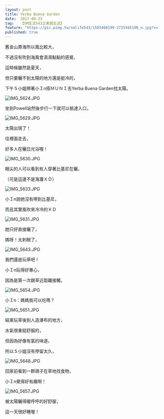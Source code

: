```yaml
---
layout: post
title: Yerba Buena Garden
date:  2017-08-23
tag:   【SM生活543之美國生活】
feature: "https://pic.pimg.tw/smlife543/1503460199-2725565100_n.jpg?v=1503460202"
published: true 
---
```

<p>舊金山靠海所以風比較大，</p>

<p>不過沒有吹到海風會濕濕黏黏的感覺，</p>

<p>這時候雖然是夏天，</p>

<p>但只要曬不到太陽的地方還是挺冷的，</p>

<p>下午Ｓ小姐帶著小Ｉn搭ＭＵＮＩ去Yerba Buena Garden找太陽。</p>

<p><img alt="IMG_5624.JPG" src="https://pic.pimg.tw/smlife543/1503460199-2725565100_n.jpg?v=1503460202" title="IMG_5624.JPG"></p>

<p>坐到Powell站然後步行一下就可以抵達入口，</p>

<p><img alt="IMG_5629.JPG" src="https://pic.pimg.tw/smlife543/1503459850-3444691086_n.jpg?v=1503459855" title="IMG_5629.JPG"></p>

<p>太陽出現了！</p>

<p>往裡面走去，</p>

<p>好多人在曬日光浴喔！</p>

<p><img alt="IMG_5630.JPG" src="https://pic.pimg.tw/smlife543/1503459869-3375233382_n.jpg?v=1503459872" title="IMG_5630.JPG"></p>

<p>眼尖的人可以看到有人穿著比基尼在曬，</p>

<p>（可是這邊不是海灘ＸＤ）</p>

<p><img alt="IMG_5633.JPG" src="https://pic.pimg.tw/smlife543/1503459913-4178684945_n.jpg" title="IMG_5633.JPG"></p>

<p>小Ｉn說她沒有帶到比基尼，</p>

<p>而且其實風吹來冷冷的ＸＤ</p>

<p><img alt="IMG_5631.JPG" src="https://pic.pimg.tw/smlife543/1503459896-3383434012_n.jpg" title="IMG_5631.JPG"></p>

<p>她只好直接曬了，</p>

<p>媽呀！太刺眼了，</p>

<p><img alt="IMG_5643.JPG" src="https://pic.pimg.tw/smlife543/1503459933-3558131573_n.jpg?v=1503459936" title="IMG_5643.JPG"></p>

<p>我們還是玩草吧！</p>

<p>小Ｉn玩得好專心，</p>

<p>因為是第一次跟草近距離接觸，</p>

<p><img alt="IMG_5654.JPG" src="https://pic.pimg.tw/smlife543/1503459981-1179489714_n.jpg" title="IMG_5654.JPG"></p>

<p>小Ｉn：媽媽我可以吃嗎？</p>

<p><img alt="IMG_5651.JPG" src="https://pic.pimg.tw/smlife543/1503460011-3950232609_n.jpg?v=1503460013" title="IMG_5651.JPG"></p>

<p>結束玩草後到人造瀑布的地方，</p>

<p>水氣很重挺舒服的，</p>

<p>但因為好像有氯的味道，</p>

<p>所以Ｓ小姐沒有停留太久，</p>

<p><img alt="IMG_5648.JPG" src="https://pic.pimg.tw/smlife543/1503459952-1485796875_n.jpg?v=1503459967" title="IMG_5648.JPG"></p>

<p>回家前看到一群鴿子在草地找食物，</p>

<p>小Ｉn覺得好有趣啊！</p>

<p><img alt="IMG_5657.JPG" src="https://pic.pimg.tw/smlife543/1503460031-2082362686_n.jpg" title="IMG_5657.JPG"></p>

<p>被太陽曬得暖呼呼的好舒服，</p>

<p>這一天很好睡喔！</p>

